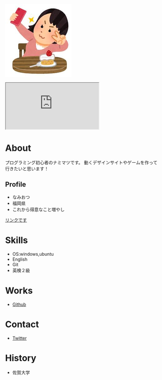 ![yey](images.jpeg)

<div class="youtube">
<iframe src="https://www.youtube.com/embed/yX2ylWONFts" allow="accelerometer; autoplay; clipboard-write; encrypted-media; gyroscope; picture-in-picture" allowfullscreen></iframe>

# About
プログラミング初心者のナミマツです。
動くデザインサイトやゲームを作って行きたいと思います！

## Profile
- なみおつ　
- 福岡県
- これから得意なこと増やし

[リンクです](https://nnn.ed.nico)

# Skills
- OS:windows,ubuntu
- English
- Git
- 英検２級

# Works
- [Github](https://dabiozsu.github.io/assessment/assessment.html)

# Contact
- [Twitter](https://twitter.com/namiotsu1)

# History
- 佐賀大学
